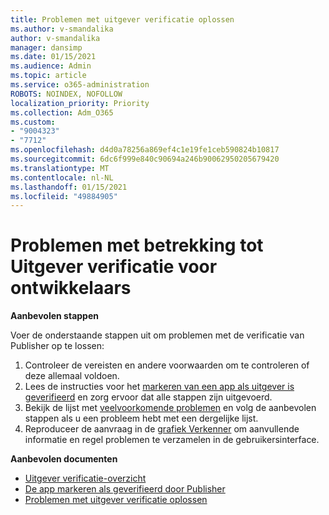 ```yaml
---
title: Problemen met uitgever verificatie oplossen
ms.author: v-smandalika
author: v-smandalika
manager: dansimp
ms.date: 01/15/2021
ms.audience: Admin
ms.topic: article
ms.service: o365-administration
ROBOTS: NOINDEX, NOFOLLOW
localization_priority: Priority
ms.collection: Adm_O365
ms.custom:
- "9004323"
- "7712"
ms.openlocfilehash: d4d0a78256a869ef4c1e19fe1ceb590824b10817
ms.sourcegitcommit: 6dc6f999e840c90694a246b90062950205679420
ms.translationtype: MT
ms.contentlocale: nl-NL
ms.lasthandoff: 01/15/2021
ms.locfileid: "49884905"
---
```

# <a name="issues-related-to-publisher-verification-for-developers"></a>Problemen met betrekking tot Uitgever verificatie voor ontwikkelaars

**Aanbevolen stappen** 

Voer de onderstaande stappen uit om problemen met de verificatie van Publisher op te lossen:

1. Controleer de vereisten en andere voorwaarden om te controleren of deze allemaal voldoen.
2. Lees de instructies voor het [markeren van een app als uitgever is geverifieerd](https://docs.microsoft.com/azure/active-directory/develop/mark-app-as-publisher-verified) en zorg ervoor dat alle stappen zijn uitgevoerd.
3. Bekijk de lijst met [veelvoorkomende problemen](https://docs.microsoft.com/azure/active-directory/develop/troubleshoot-publisher-verification#common-issues) en volg de aanbevolen stappen als u een probleem hebt met een dergelijke lijst.
4. Reproduceer de aanvraag in de [grafiek Verkenner](https://docs.microsoft.com/azure/active-directory/develop/troubleshoot-publisher-verification#making-microsoft-graph-api-calls) om aanvullende informatie en regel problemen te verzamelen in de gebruikersinterface.

**Aanbevolen documenten**

- [Uitgever verificatie-overzicht](https://docs.microsoft.com/azure/active-directory/develop/publisher-verification-overview) 
- [De app markeren als geverifieerd door Publisher](https://docs.microsoft.com/azure/active-directory/develop/mark-app-as-publisher-verified) 
- [Problemen met uitgever verificatie oplossen](https://docs.microsoft.com/azure/active-directory/develop/troubleshoot-publisher-verification)

